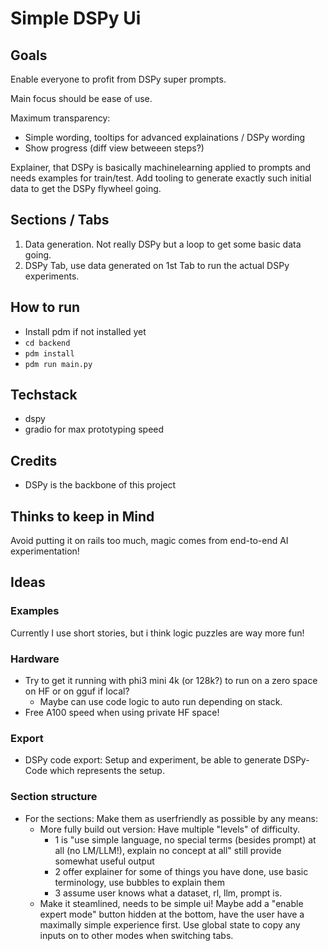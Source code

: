 # Simple DSPy Ui

## Goals
Enable everyone to profit from DSPy super prompts.

Main focus should be ease of use.

Maximum transparency:
- Simple wording, tooltips for advanced explainations / DSPy wording
- Show progress (diff view betweeen steps?)

Explainer, that DSPy is basically machinelearning applied to prompts and needs examples for train/test.
Add tooling to generate exactly such initial data to get the DSPy flywheel going.

## Sections / Tabs
1. Data generation. Not really DSPy but a loop to get some basic data going.
2. DSPy Tab, use data generated on 1st Tab to run the actual DSPy experiments.

## How to run
- Install pdm if not installed yet
- `cd backend`
- `pdm install`
- `pdm run main.py`

## Techstack
- dspy
- gradio for max prototyping speed

## Credits
- DSPy is the backbone of this project

## Thinks to keep in Mind
Avoid putting it on rails too much, magic comes from end-to-end AI experimentation!

## Ideas

### Examples
Currently I use short stories, but i think logic puzzles are way more fun!

### Hardware
- Try to get it running with phi3 mini 4k (or 128k?) to run on a zero space on HF or on gguf if local? 
  - Maybe can use code logic to auto run depending on stack.
- Free A100 speed when using private HF space!

### Export
- DSPy code export: Setup and experiment, be able to generate DSPy-Code which represents the setup.

### Section structure
- For the sections: Make them as userfriendly as possible by any means:
  - More fully build out version: Have multiple "levels" of difficulty.
    - 1 is "use simple language, no special terms (besides prompt) at all (no LM/LLM!), explain no concept at all" still provide somewhat useful output
    - 2 offer explainer for some of things you have done, use basic terminology, use bubbles to explain them
    - 3 assume user knows what a dataset, rl, llm, prompt is.
  - Make it steamlined, needs to be simple ui! Maybe add a "enable expert mode" button hidden at the bottom, have the user have a maximally simple experience first. Use global state to copy any inputs on to other modes when switching tabs.
  